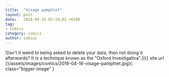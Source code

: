 ```yaml
---
title:  "Visage pamphlet"
layout: post
date:   2018-04-16 07:19:02 +0100
tag:
- comics
category: comics
author: sebiwi
---
```


![Isn't it weird to being asked to delete your data, then not doing it afterwards? It is a technique known as the "Oxford Investigativa".]({{ site.url }}/assets/images/comics/2018-04-16-visage-pamphlet.jpg){: class="bigger-image" }
